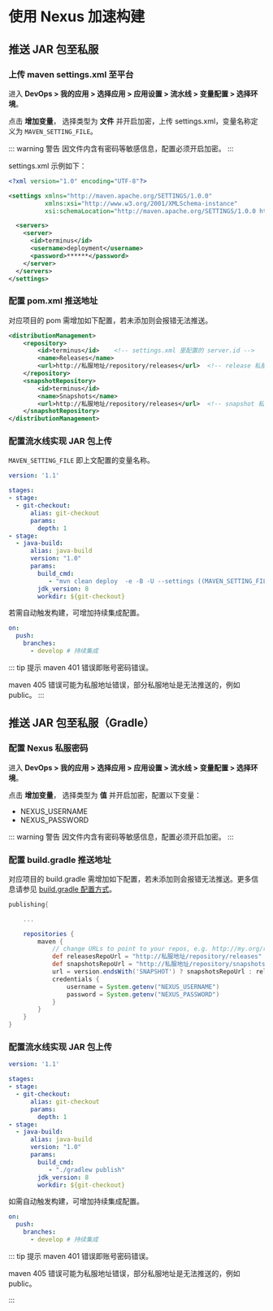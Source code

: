 # 使用 Nexus 加速构建 

## 推送 JAR 包至私服

### 上传 maven settings.xml 至平台

进入 **DevOps > 我的应用 > 选择应用 > 应用设置 > 流水线 > 变量配置 > 选择环境**。

点击 **增加变量**， 选择类型为 **文件** 并开启加密，上传 settings.xml，变量名称定义为 `MAVEN_SETTING_FILE`。

::: warning 警告
因文件内含有密码等敏感信息，配置必须开启加密。
:::

settings.xml 示例如下：

```xml
<?xml version="1.0" encoding="UTF-8"?>

<settings xmlns="http://maven.apache.org/SETTINGS/1.0.0"
          xmlns:xsi="http://www.w3.org/2001/XMLSchema-instance"
          xsi:schemaLocation="http://maven.apache.org/SETTINGS/1.0.0 http://maven.apache.org/xsd/settings-1.0.0.xsd">

  <servers>
    <server>
      <id>terminus</id>
      <username>deployment</username>
      <password>******</password>
    </server>
  </servers>
</settings>
```

### 配置 pom.xml 推送地址

对应项目的 pom 需增加如下配置，若未添加则会报错无法推送。

```xml
<distributionManagement>
    <repository>
        <id>terminus</id>    <!-- settings.xml 里配置的 server.id -->
        <name>Releases</name>
        <url>http://私服地址/repository/releases</url>  <!-- release 私服的地址 -->
    </repository>
    <snapshotRepository>
        <id>terminus</id>
        <name>Snapshots</name>
        <url>http://私服地址/repository/releases</url>  <!-- snapshot 私服的地址 -->
    </snapshotRepository>
</distributionManagement>
```

### 配置流水线实现 JAR 包上传

`MAVEN_SETTING_FILE` 即上文配置的变量名称。

```yaml
version: '1.1'

stages:
- stage:
  - git-checkout:
      alias: git-checkout
      params:
        depth: 1
- stage:
  - java-build:
      alias: java-build
      version: "1.0"
      params:
        build_cmd:
           - "mvn clean deploy  -e -B -U --settings ((MAVEN_SETTING_FILE)) -Dmaven.test.skip"
        jdk_version: 8
        workdir: ${git-checkout}
```

若需自动触发构建，可增加持续集成配置。

```yaml
on:
  push:
    branches:
      - develop # 持续集成
```

::: tip 提示
maven 401 错误即账号密码错误。

maven 405 错误可能为私服地址错误，部分私服地址是无法推送的，例如 public。
:::

## 推送 JAR 包至私服（Gradle）

### 配置 Nexus 私服密码

进入 **DevOps > 我的应用 > 选择应用 > 应用设置 > 流水线 > 变量配置 > 选择环境**。

点击 **增加变量**， 选择类型为 **值** 并开启加密，配置以下变量：

- NEXUS_USERNAME
- NEXUS_PASSWORD

::: warning 警告
因文件内含有密码等敏感信息，配置必须开启加密。
:::

### 配置 build.gradle 推送地址

对应项目的 build.gradle 需增加如下配置，若未添加则会报错无法推送。更多信息请参见 [build.gradle 配置方式](https://docs.gradle.org/current/userguide/publishing_maven.html)。

```groovy
publishing{

    ...

    repositories {
        maven {
            // change URLs to point to your repos, e.g. http://my.org/repo
            def releasesRepoUrl = "http://私服地址/repository/releases"
            def snapshotsRepoUrl = "http://私服地址/repository/snapshots"
            url = version.endsWith('SNAPSHOT') ? snapshotsRepoUrl : releasesRepoUrl
            credentials {
                username = System.getenv("NEXUS_USERNAME")
                password = System.getenv("NEXUS_PASSWORD")
            }
        }
    }
}
```

### 配置流水线实现 JAR 包上传

```yaml
version: '1.1'

stages:
- stage:
  - git-checkout:
      alias: git-checkout
      params:
        depth: 1
- stage:
  - java-build:
      alias: java-build
      version: "1.0"
      params:
        build_cmd:
           - "./gradlew publish"
        jdk_version: 8
        workdir: ${git-checkout}
```

如需自动触发构建，可增加持续集成配置。

```yaml
on:
  push:
    branches:
      - develop # 持续集成
```

::: tip 提示
maven 401 错误即账号密码错误。

maven 405 错误可能为私服地址错误，部分私服地址是无法推送的，例如 public。

:::
